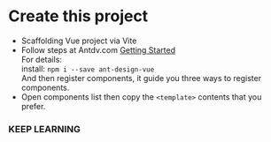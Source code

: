 # Create this project
* Scaffolding Vue project via Vite
* Follow steps at Antdv.com [Getting Started](https://antdv.com/docs/vue/getting-started)<br>
For details:<br>
install: `npm i --save ant-design-vue`<br>
And then register components, it guide you three ways to register components.
* Open components list then copy the `<template>` contents that you prefer.
### KEEP LEARNING